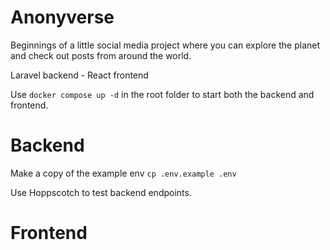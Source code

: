 # Anonyverse

Beginnings of a little social media project where you can explore the planet and check out posts from around the world.

Laravel backend - React frontend

Use `docker compose up -d` in the root folder to start both the backend and frontend.

# Backend
Make a copy of the example env `cp .env.example .env`

Use Hoppscotch to test backend endpoints.

# Frontend


